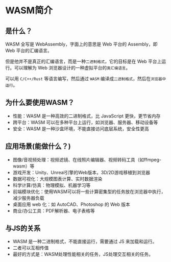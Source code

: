 
# WASM简介

## 是什么？

WASM 全写是 WebAssembly，字面上的意思是 Web 平台的 Assembly，即 Web 平台的汇编语言。

但是他并不是真正的汇编语言，而是一种`二进制格式`，它的目标是在 Web 平台上运行。可以理解为 Web 浏览器设计的一种虚拟平台的`类汇编语言`。

可以用 `C/C++/Rust` 等语言编写，然后通过 `WASM` 编译成`二进制格式`，然后在`浏览器中运行`。

## 为什么要使用WASM？

- 性能：WASM 是一种高效的二进制格式，比 JavaScript 更快，更节省内存
- 跨平台：WASM 可以在多种平台上运行，如浏览器、服务器、移动设备等
- 安全：WASM 是一种沙盒环境，不能直接访问底层系统，安全性更高

## 应用场景(能做什么？)

- 图像/音视频处理：视频滤镜、在线照片编辑器、视频转码工具（如ffmpeg-wasm）等
- 游戏开发：Unity、Unreal引擎的Web版本，3D/2D游戏移植到浏览器
- 数据可视化：大规模图表计算、实时数据渲染
- 科学计算/仿真：物理模拟、机器学习等
- 前端模块优化：使用WASM可以将一些计算密集型的任务放在浏览器中执行，减少服务器负载
- 桌面应用 web 化：如 AutoCAD、Photoshop 的 Web 版本
- 商业/办公工具：PDF解析器、电子表格等

## 与JS的关系

- WASM 是一种二进制格式，不能直接运行，需要通过 JS 来加载和运行。
- 二者可以互相传值
- 最好的方式是：WASM处理性能相关的任务，JS处理交互相关的任务。
  